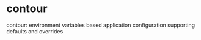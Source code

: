 contour
=======

contour: environment variables based application configuration supporting defaults and overrides
